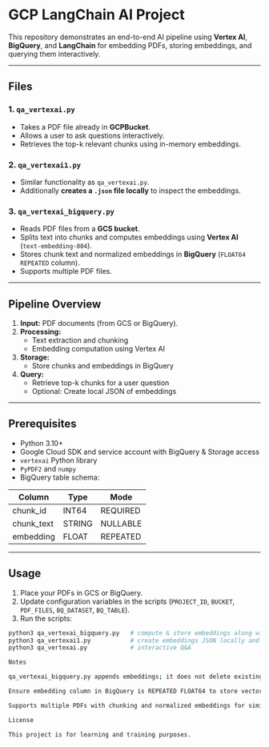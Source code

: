 # GCP LangChain AI Project

This repository demonstrates an end-to-end AI pipeline using **Vertex AI**, **BigQuery**, and **LangChain** for embedding PDFs, storing embeddings, and querying them interactively.  

---

## **Files**

### 1. `qa_vertexai.py`
- Takes a PDF file already in **GCPBucket**.
- Allows a user to ask questions interactively.
- Retrieves the top-k relevant chunks using in-memory embeddings.

### 2. `qa_vertexai1.py`
- Similar functionality as `qa_vertexai.py`.
- Additionally **creates a `.json` file locally** to inspect the embeddings.

### 3. `qa_vertexai_bigquery.py`
- Reads PDF files from a **GCS bucket**.
- Splits text into chunks and computes embeddings using **Vertex AI** (`text-embedding-004`).
- Stores chunk text and normalized embeddings in **BigQuery** (`FLOAT64 REPEATED` column).
- Supports multiple PDF files.

---

## **Pipeline Overview**

1. **Input:** PDF documents (from GCS or BigQuery).  
2. **Processing:**  
   - Text extraction and chunking  
   - Embedding computation using Vertex AI  
3. **Storage:**  
   - Store chunks and embeddings in BigQuery  
4. **Query:**  
   - Retrieve top-k chunks for a user question  
   - Optional: Create local JSON of embeddings  

---

## **Prerequisites**

- Python 3.10+  
- Google Cloud SDK and service account with BigQuery & Storage access  
- `vertexai` Python library  
- `PyPDF2` and `numpy`  
- BigQuery table schema:  

| Column       | Type   | Mode      |
|--------------|--------|-----------|
| chunk_id     | INT64  | REQUIRED  |
| chunk_text   | STRING | NULLABLE  |
| embedding    | FLOAT  | REPEATED  |

---

## **Usage**

1. Place your PDFs in GCS or BigQuery.  
2. Update configuration variables in the scripts (`PROJECT_ID`, `BUCKET`, `PDF_FILES`, `BQ_DATASET`, `BQ_TABLE`).  
3. Run the scripts:  

```bash
python3 qa_vertexai_bigquery.py   # compute & store embeddings along with Interactive Q&A
python3 qa_vertexai1.py           # create embeddings JSON locally and Interactive Q&A
python3 qa_vertexai.py            # interactive Q&A

Notes

qa_vertexai_bigquery.py appends embeddings; it does not delete existing rows.

Ensure embedding column in BigQuery is REPEATED FLOAT64 to store vectors.

Supports multiple PDFs with chunking and normalized embeddings for similarity search.

License

This project is for learning and training purposes.

